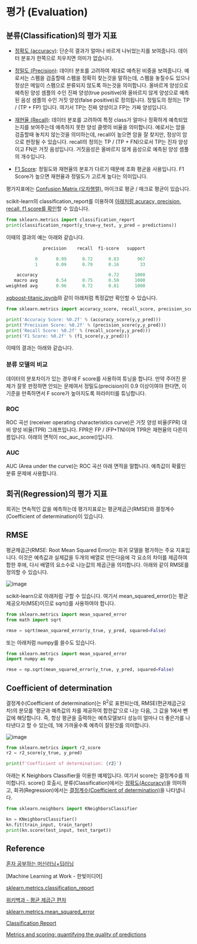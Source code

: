 # 평가 (Evaluation)

## 분류(Classification)의 평가 지표

- [정확도 (accuracy)](https://github.com/kyopark2014/ML-Algorithms/blob/main/confusion-matrix.md#accuracy): 단순히 결과가 얼마나 바르게 나뉘었는지를 보여줍니다. 데이터 분포가 한쪽으로 치우치면 의미가 없습니다.  

- [정밀도 (Precision)](https://github.com/kyopark2014/ML-Algorithms/blob/main/confusion-matrix.md#precision): 데이터 분포를 고려하여 제대로 예측된 비중을 보여줍니다. 예로서는 스펨을 검출할때 스펨을 정확히 찾는것을 말하는데, 스펨을 놓칠수도 있으나 정상은 메일이 스펨으로 분류되지 않도록 하는것을 의미합니다. 올바르게 양성으로 예측된 양성 셈플의 수인 진짜 양성(true positive)와 올바르지 않게 양성으로 예측된 음성 샘플의 수인 거짓 양성(false positive)로 정의됩니다. 정밀도의 정의는 TP / (TP + FP) 입니다. 여기서 TP는 진짜 양성이고 FP는 가짜 양성입니다. 

- [재현율 (Recall)](https://github.com/kyopark2014/ML-Algorithms/blob/main/confusion-matrix.md#recall): 데이터 분포를 고려하여 특정 class가 얼마나 정확하게 예측되었는지를 보여주는데 예측하지 못한 양성 클랫의 비율을 의미합니다. 예로서는 암을 검출할때 놓치지 않는것을 의미하는데, recall이 높으면 암을 잘 찾지만, 정상이 암으로 판정될 수 있습니다. recall의 정의는 TP / (TP + FN)으로서 TP는 진자 양성이고 FN은 거짓 음성입니다. 거짓음성은 올바르지 않게 음성으로 예측된 양성 셈풀의 개수입니다. 

- [F1 Score](https://github.com/kyopark2014/ML-Algorithms/blob/main/confusion-matrix.md#f1-score): 정밀도와 재현율의 분포가 다르기 때문에 조화 평균을 사용입니다. F1 Score가 높으면 재현율과 정밀도가 고르게 높다는 의미입니다. 

평가지표에는 [Confusion Matrix (오차행렬)](https://github.com/kyopark2014/ML-Algorithms/blob/main/confusion-matrix.md), 마이크로 평균 / 매크로 평균이 있습니다. 

scikit-learn의 classification_report를 이용하여 [아래처럼 acuracy, precision, recall, f1 score를 확인](https://github.com/kyopark2014/ML-Algorithms/blob/main/confusion-matrix.md#classification-report)할 수 있습니다. 

```python
from sklearn.metrics import classification_report
print(classification_report(y_true=y_test, y_pred = predictions))
```

이때의 결과의 예는 아래와 같습니다. 
```python
              precision    recall  f1-score   support

           0       0.99      0.72      0.83       967
           1       0.09      0.79      0.16        33

    accuracy                           0.72      1000
   macro avg       0.54      0.75      0.50      1000
weighted avg       0.96      0.72      0.81      1000
```

[xgboost-titanic.ipynb](https://github.com/kyopark2014/ML-Algorithms/blob/main/ml-stragegy/src/xgboost-titanic.ipynb)와 같이 아래처럼 특정값만 확인할 수 있습니다.

```python
from sklearn.metrics import accuracy_score, recall_score, precision_score, f1_score

print('Accuracy Score: %0.2f' % (accuracy_score(y,y_pred)))
print('Precision Score: %0.2f' % (precision_score(y,y_pred)))
print('Recall Score: %0.2f' % (recall_score(y,y_pred)))
print('F1 Score: %0.2f' % (f1_score(y,y_pred)))
```

이때의 결과는 아래와 같습니다. 



### 분류 모델의 비교 

데이터의 분포차이가 있는 경우에 F score를 사용하여 튜닝을 합니다. 만약 주어진 문제가 잘못 판정하면 안되는 문제여서 정밀도(precision)이 0.9 이상이여야 한다면, 이 기준을 만족하면서 F score가 높아지도록 파라미터를 튜닝합니다. 
 

### ROC 

ROC 곡선 (receiver operating characteristics curve)은 거짓 양성 비율(FPR) 대비 양성 비율(TPR) 그래프입니다. FPR은 FP / (FP+TN)이며 TPR은 재현율의 다른이름입니다. 아래의 면적이 roc_auc_score()입니다. 

### AUC 

AUC (Area under the curve)는 ROC 곡선 아래 면적을 말합니다. 예측값이 확률인 분류 문제에 사용합니다. 



## 회귀(Regression)의 평가 지표

회귀는 연속적인 값을 예측하는데 평가지표로는 평균제곱근(RMSE)와 결정계수(Coefficient of determination)이 있습니다. 

## RMSE

평균제곱근(RMSE: Root Mean Squared Error)는 회귀 모델을 평가하는 주요 지표입니다. 이것은 예측값과 실제값을 두개의 배열로 만든다음에 각 요소의 차이를 제곱하여 합한 후에, 다시 배열의 요소수로 나눈값의 제곱근을 의미합니다. 아래와 같이 RMSE를 정의할 수 있습니다. 

![image](https://user-images.githubusercontent.com/52392004/193978087-5f884bad-c6f9-428d-a241-2e6ee1bfea9f.png)



scikit-learn으로 아래처럼 구할 수 있습니다. 여기서 mean_squared_error()는 평균제공오차(MSE)이므로 sqrt()를 사용하여야 합니다. 

```python
from sklearn.metrics import mean_squared_error
from math import sqrt

rmse = sqrt(mean_squared_error(y_true, y_pred, squared=False)
```

또는 아래처럼 numpy를 쓸수도 있습니다. 

```python
from sklearn.metrics import mean_squared_error
import numpy as np

rmse = np.sqrt(mean_squared_error(y_true, y_pred, squared=False)
```

## Coefficient of determination

결정계수(Coefficient of determination)는 R<sup>2</sup>로 표현되는데, RMSE(편균제곱근오차)의 분모를 '평균과 예측값의 차를 제공하여 합한값'으로 나눈 다음, 그 값을 1에서 뺀값에 해당합니다. 즉, 항상 평균을 출력하는 예측모델보다 성능이 얼마나 더 좋은가를 나타낸다고 할 수 있는데, 1에 가까울수록 예측이 잘된것를 의미합니다.

![image](https://user-images.githubusercontent.com/52392004/185774224-2209e555-c3ed-4d79-b5e7-d20bef381bc1.png)

```python
from sklearn.metrics import r2_score
r2 = r2_score(y_true, y_pred)

print(f'Coefficient of determination: {r2}')
```

아래는 K Neighbors Classifier을 이용한 예제입니다. 여기서 score는 결정계수를 의미합니다. score() 호출시, 분류(Classification)에서는 [정확도(Accuracy)](https://github.com/kyopark2014/ML-Algorithms/blob/main/confusion-matrix.md#accuracy)을 의미하고, 회귀(Regression)에서는 [결정계수(Coefficient of determination)](https://github.com/kyopark2014/ML-Algorithms/blob/main/evaluation.md#coefficient-of-determination)을 나타냅니다.

 
```python
from sklearn.neighbors import KNeighborsClassifier

kn = KNeighborsClassifier()
kn.fit(train_input, train_target)
print(kn.score(test_input, test_target))
```

## Reference

[혼자 공부하는 머신러닝+딥러닝](https://github.com/rickiepark/hg-mldl)

[Machine Learning at Work - 한빛미디어]

[sklearn.metrics.classification_report](https://scikit-learn.org/stable/modules/generated/sklearn.metrics.classification_report.html)

[위키백과 - 평균 제곱근 편차](https://ko.wikipedia.org/wiki/%ED%8F%89%EA%B7%A0_%EC%A0%9C%EA%B3%B1%EA%B7%BC_%ED%8E%B8%EC%B0%A8)

[sklearn.metrics.mean_squared_error](https://scikit-learn.org/stable/modules/generated/sklearn.metrics.mean_squared_error.html)

[Classification Report](https://www.scikit-yb.org/en/latest/api/classifier/classification_report.html)

[Metrics and scoring: quantifying the quality of predictions](https://www.scikit-yb.org/en/latest/api/classifier/classification_report.html)

